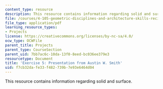```yaml
---
content_type: resource
description: This resource contains information regarding solid and surface.
file: /courses/4-105-geometric-disciplines-and-architecture-skills-reciprocal-methodologies-fall-2012/f7cb32dafe33f482739b7e93e6464d04_MIT4_105F12_Pres_Ex5_AS.pdf
file_type: application/pdf
learning_resource_types:
- Projects
license: https://creativecommons.org/licenses/by-nc-sa/4.0/
ocw_type: OCWFile
parent_title: Projects
parent_type: CourseSection
parent_uid: 7bb7ac6c-10da-13f0-8eed-bc036ee379e3
resourcetype: Document
title: 'Exercise 5: Presentation from Austin W. Smith'
uid: f7cb32da-fe33-f482-739b-7e93e6464d04
---
```

This resource contains information regarding solid and surface.